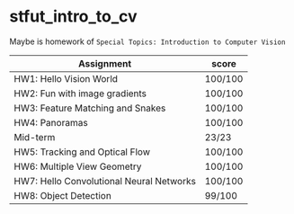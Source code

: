 # stfut_intro_to_cv

Maybe is homework of `Special Topics: Introduction to Computer Vision`

| Assignment                  | score      |
|--------------------------|----------|
| HW1: Hello Vision World    | 100/100  |
| HW2: Fun with image gradients | 100/100  |
| HW3: Feature Matching and Snakes | 100/100 |
| HW4: Panoramas             | 100/100  |
| Mid-term                   | 23/23    |
| HW5: Tracking and Optical Flow | 100/100 |
| HW6: Multiple View Geometry | 100/100 |
| HW7: Hello Convolutional Neural Networks | 100/100 |
| HW8: Object Detection      | 99/100   |

